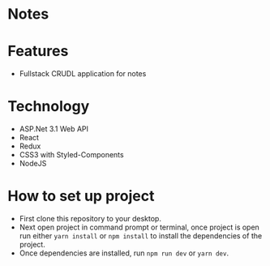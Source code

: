 # Notes
# Features
- Fullstack CRUDL application for notes

# Technology
- ASP.Net 3.1 Web API
- React
- Redux
- CSS3 with Styled-Components
- NodeJS

# How to set up project
- First clone this repository to your desktop. 
- Next open project in command prompt or terminal, once project is open run either `yarn install` or `npm install` to install the dependencies of the project.
- Once dependencies are installed, run `npm run dev` or `yarn dev`.

